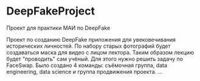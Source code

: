 # DeepFakeProject
Проект для практики МАИ по DeepFake

Проект по созданию DeepFake приложения для увековечивания исторических личностей.
По набору старых фотографий будет создаваться маска для видео с лицом лектора.
Таким образом лекцию будет "проводить" сам учёный.
Для этого нужно решить задачу по FaceSwap.
Было создано 4 команды: съёмочная группа, data engineering, data science и группа продвижения проекта.
...
